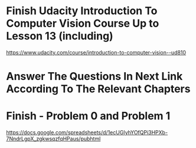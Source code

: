 # Finish Udacity Introduction To Computer Vision Course Up to Lesson 13 (including)

https://www.udacity.com/course/introduction-to-computer-vision--ud810

# Answer The Questions In Next Link According To The Relevant Chapters
# Finish  -  Problem 0 and Problem 1

https://docs.google.com/spreadsheets/d/1ecUGIyhYOfQPi3HPXb-7NndrLgpX_zgkwsqzfqHPaus/pubhtml
